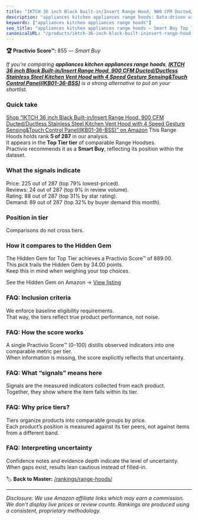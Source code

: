 ```yaml
---
title: "IKTCH 36 inch Black Built-in/Insert Range Hood, 900 CFM Ducted/Ductless Stainless Steel Kitchen Vent Hood with 4 Speed Gesture Sensing&Touch Control Panel(IKB01-36-BSS)"
description: "appliances kitchen appliances range hoods: Data-driven within Top Tier ranking using the Practivio Score™. Positioned by quality, value, demand, findability, m…"
keywords: ["appliances kitchen appliances range hoods"]
seo_title: "appliances kitchen appliances range hoods — Smart Buy Top Tier (2025)"
canonicalURL: "/products/iktch-36-inch-black-built-ininsert-range-hood-900-cfm-ductedductless-stainless-steel-kitchen-vent-hood-with-4-speed-gesture-sensingtouch-control-panelikb01-36-bss-B0B1GV1N9S/"
---
```


**🏆 Practivio Score™:** 855 — _Smart Buy_


*If you're comparing **appliances kitchen appliances range hoods**, **[IKTCH 36 inch Black Built-in/Insert Range Hood, 900 CFM Ducted/Ductless Stainless Steel Kitchen Vent Hood with 4 Speed Gesture Sensing&Touch Control Panel(IKB01-36-BSS)](https://www.amazon.com/dp/B0B1GV1N9S?tag=practivio-20)** is a strong alternative to put on your shortlist.*
### Quick take
[Shop “IKTCH 36 inch Black Built-in/Insert Range Hood, 900 CFM Ducted/Ductless Stainless Steel Kitchen Vent Hood with 4 Speed Gesture Sensing&Touch Control Panel(IKB01-36-BSS)” on Amazon](https://www.amazon.com/dp/B0B1GV1N9S?tag=practivio-20)
This Range Hoods holds rank **5 of 287** in our analysis.  
It appears in the **Top Tier tier** of comparable Range Hoodses.  
Practivio recommends it as a **Smart Buy**, reflecting its position within the dataset.

### What the signals indicate
Price: 225 out of 287 (top 79% lowest-priced).  
Reviews: 24 out of 287 (top 9% in review volume).  
Rating: 88 out of 287 (top 31% by star rating).  
Demand: 89 out of 287 (top 32% by buyer demand this month).

### Position in tier
Comparisons do not cross tiers.

### How it compares to the Hidden Gem
The Hidden Gem for Top Tier achieves a Practivio Score™ of 889.00.  
This pick trails the Hidden Gem by 34.00 points.  
Keep this in mind when weighing your top choices.  

See the Hidden Gem on Amazon → [View listing](https://www.amazon.com/dp/B06XWH5S3Q?tag=practivio-20)

### FAQ: Inclusion criteria
We enforce baseline eligibility requirements.  
That way, the tiers reflect true product performance, not noise.

### FAQ: How the score works
A single Practivio Score™ (0–100) distills observed indicators into one comparable metric per tier.  
When information is missing, the score explicitly reflects that uncertainty.

### FAQ: What “signals” means here
Signals are the measured indicators collected from each product.  
Together, they show where the item falls within its tier.

### FAQ: Why price tiers?
Tiers organize products into comparable groups by price.  
Each product’s position is measured against its tier peers, not against items from a different band.

### FAQ: Interpreting uncertainty
Confidence notes and evidence depth indicate the level of uncertainty.  
When gaps exist, results lean cautious instead of filled-in.


🏷️ **Back to Master:** [/rankings/range-hoods/](/rankings/range-hoods/)

---
_Disclosure: We use Amazon affiliate links which may earn a commission. We don’t display live prices or review counts. Rankings are produced using a consistent, proprietary methodology._
